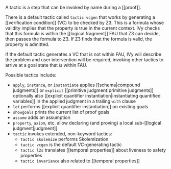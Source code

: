 A tactic is a step that can be invoked by name during a [[proof]].

There is a default tactic called `tactic vcgen` that works by generating a [[verification condition]] (VC) to be checked by Z3. This is a formula whose validity implies that the property is true in the current context. IVy checks that this formula is within the [[logical fragment]] FAU that Z3 can decide, then passes the formula to Z3. If Z3 finds that the formula is valid, the property is admitted.

If the default tactic generates a VC that is not within FAU, IVy will describe the problem and user intervention will be required, invoking other tactics to arrive at a goal state that *is* within FAU.

Possible tactics include:
  - `apply`, `instance`, or `instantiate` applies [[schema|compound judgments]] or `explicit` [[primitive judgment|primitive judgments]] optionally also [[explicit quantifier instantiation|instantiating quantified variables]] in the applied judgment in a trailing `with` clause
  - `let` performs [[explicit quantifier instantiation]] on existing goals
  - `showgoals` prints the current list of proof goals
  - `assume` adds an assumption
  - `property`, `axiom`, etc. allow declaring (and proving) a local sub-[[logical judgment|judgment]]
  - `tactic` invokes extended, non-keyword tactics:
    - `tactic skolemize` performs Skolemization
    - `tactic vcgen` is the default VC-generating tactic
    - `tactic l2s` translates [[temporal properties]] about liveness to safety properties
    - `tactic invariance` also related to [[temporal properties]]
